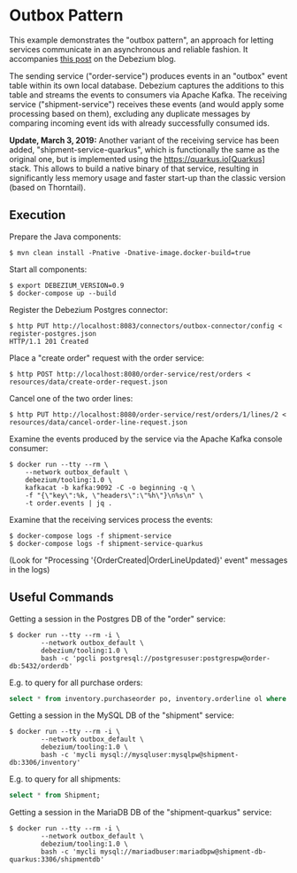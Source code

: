 # Outbox Pattern

This example demonstrates the "outbox pattern", an approach for letting services communicate in an asynchronous and reliable fashion.
It accompanies [this post](https://debezium.io/blog/2019/02/19/reliable-microservices-data-exchange-with-the-outbox-pattern) on the Debezium blog.

The sending service ("order-service") produces events in an "outbox" event table within its own local database.
Debezium captures the additions to this table and streams the events to consumers via Apache Kafka.
The receiving service ("shipment-service") receives these events (and would apply some processing based on them),
excluding any duplicate messages by comparing incoming event ids with already successfully consumed ids.

**Update, March 3, 2019:** Another variant of the receiving service has been added, "shipment-service-quarkus",
which is functionally the same as the original one, but is implemented using the https://quarkus.io[Quarkus] stack.
This allows to build a native binary of that service, resulting in significantly less memory usage and faster start-up than the classic version (based on Thorntail).

## Execution

Prepare the Java components:

```console
$ mvn clean install -Pnative -Dnative-image.docker-build=true
```

Start all components:

```console
$ export DEBEZIUM_VERSION=0.9
$ docker-compose up --build
```

Register the Debezium Postgres connector:

```console
$ http PUT http://localhost:8083/connectors/outbox-connector/config < register-postgres.json
HTTP/1.1 201 Created
```

Place a "create order" request with the order service:

```console
$ http POST http://localhost:8080/order-service/rest/orders < resources/data/create-order-request.json
```

Cancel one of the two order lines:

```console
$ http PUT http://localhost:8080/order-service/rest/orders/1/lines/2 < resources/data/cancel-order-line-request.json
```

Examine the events produced by the service via the Apache Kafka console consumer:

```console
$ docker run --tty --rm \
    --network outbox_default \
    debezium/tooling:1.0 \
    kafkacat -b kafka:9092 -C -o beginning -q \
    -f "{\"key\":%k, \"headers\":\"%h\"}\n%s\n" \
    -t order.events | jq .
```

Examine that the receiving services process the events:

```console
$ docker-compose logs -f shipment-service
$ docker-compose logs -f shipment-service-quarkus
```

(Look for "Processing '{OrderCreated|OrderLineUpdated}' event" messages in the logs)

## Useful Commands

Getting a session in the Postgres DB of the "order" service:

```console
$ docker run --tty --rm -i \
        --network outbox_default \
        debezium/tooling:1.0 \
        bash -c 'pgcli postgresql://postgresuser:postgrespw@order-db:5432/orderdb'
```

E.g. to query for all purchase orders:

```sql
select * from inventory.purchaseorder po, inventory.orderline ol where ol.order_id = po.id;
```

Getting a session in the MySQL DB of the "shipment" service:

```console
$ docker run --tty --rm -i \
        --network outbox_default \
        debezium/tooling:1.0 \
        bash -c 'mycli mysql://mysqluser:mysqlpw@shipment-db:3306/inventory'
```

E.g. to query for all shipments:

```sql
select * from Shipment;
```

Getting a session in the MariaDB DB of the "shipment-quarkus" service:

```console
$ docker run --tty --rm -i \
        --network outbox_default \
        debezium/tooling:1.0 \
        bash -c 'mycli mysql://mariadbuser:mariadbpw@shipment-db-quarkus:3306/shipmentdb'
```
